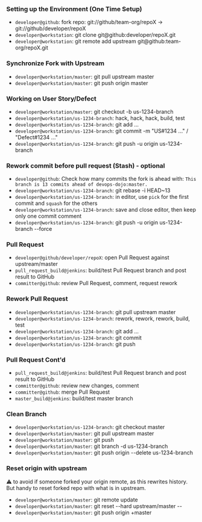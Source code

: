 ### Setting up the Environment (One Time Setup)

- `developer@github`: fork repo: git://github/team-org/repoX -> git://github/developer/repoX
- `developer@workstation`: git clone git@github:developer/repoX.git
- `developer@workstation`: git remote add upstream git@github:team-org/repoX.git

### Synchronize Fork with Upstream

- `developer@workstation/master`: git pull upstream master
- `developer@workstation/master`: git push origin master

### Working on User Story/Defect

- `developer@workstation/master`: git checkout -b us-1234-branch
- `developer@workstation/us-1234-branch`: hack, hack, hack, build, test
- `developer@workstation/us-1234-branch`: git add ...
- `developer@workstation/us-1234-branch`: git commit -m "US#1234 ..." / "Defect#1234 ..."
- `developer@workstation/us-1234-branch`: git push -u origin us-1234-branch

### Rework commit before pull request (Stash) - optional

- `developer@github`: Check how many commits the fork is ahead with: `This branch is 13 commits ahead of devops-dojo:master.`
- `developer@workstation/us-1234-branch`: git rebase -i HEAD~13
- `developer@workstation/us-1234-branch`: in editor, use `pick` for the first commit and `squash` for the others 
- `developer@workstation/us-1234-branch`: save and close editor, then keep only one commit comment
- `developer@workstation/us-1234-branch`: git push -u origin us-1234-branch --force


### Pull Request

- `developer@github/developer/repoX`: open Pull Request against upstream/master
- `pull_request_build@jenkins`: build/test Pull Request branch and post result to GitHub
- `committer@github`: review Pull Request, comment, request rework

### Rework Pull Request

- `developer@workstation/us-1234-branch`: git pull upstream master
- `developer@workstation/us-1234-branch`: rework, rework, rework, build, test
- `developer@workstation/us-1234-branch`: git add ...
- `developer@workstation/us-1234-branch`: git commit
- `developer@workstation/us-1234-branch`: git push

### Pull Request Cont'd

- `pull_request_build@jenkins`: build/test Pull Request branch and post result to GitHub
- `committer@github`: review new changes, comment
- `committer@github`: merge Pull Request
- `master_build@jenkins`: build/test master branch

### Clean Branch

- `developer@workstation/us-1234-branch`: git checkout master
- `developer@workstation/master`: git pull upstream master
- `developer@workstation/master`: git push
- `developer@workstation/master`: git branch -d us-1234-branch
- `developer@workstation/master`: git push origin --delete us-1234-branch
 
### Reset origin with upstream

:warning: to avoid if someone forked your origin remote, as this rewrites history. But handy to reset forked repo with what is in upstream.

- `developer@workstation/master`: git remote update
- `developer@workstation/master`: git reset --hard upstream/master --
- `developer@workstation/master`: git push origin +master
